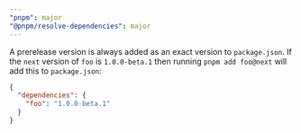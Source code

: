 ```yaml
---
"pnpm": major
"@pnpm/resolve-dependencies": major
---
```


A prerelease version is always added as an exact version to `package.json`. If the `next` version of `foo` is `1.0.0-beta.1` then running `pnpm add foo@next` will add this to `package.json`:

```json
{
  "dependencies": {
    "foo": "1.0.0-beta.1"
  }
}
```
